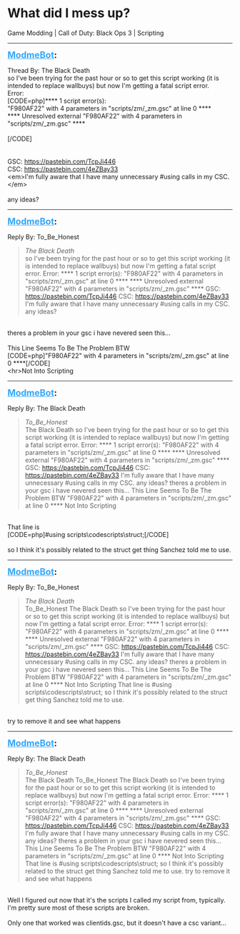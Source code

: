 # What did I mess up?
Game Modding | Call of Duty: Black Ops 3 | Scripting

---
<strong style="font-size: 1.4em;"><span style="text-decoration: underline;text-decoration-color: #34a7f9;"><span style="color:#34a7f9;">ModmeBot</span></span>:</strong>

<p>Thread By: The Black Death<br />so I&#39;ve been trying for the past hour or so to get this script working (it is intended to replace wallbuys) but now I&#39;m getting a fatal script error.<br />Error:<br />[CODE=php]**** 1 script error(s):<br /> &quot;F980AF22&quot; with 4 parameters in &quot;scripts/zm/_zm.gsc&quot; at line 0 ****<br />**** Unresolved external &quot;F980AF22&quot; with 4 parameters in &quot;scripts/zm/_zm.gsc&quot; ****<br /><br />[/CODE]<br /> <br /> <br />GSC: <a href="https://pastebin.com/TcpJi446">https://pastebin.com/TcpJi446</a><br />CSC: <a href="https://pastebin.com/4eZBay33">https://pastebin.com/4eZBay33</a><br />&lt;em&gt;I&#39;m fully aware that I have many unnecessary #using calls in my CSC.&lt;/em&gt;<br /> <br />any ideas?</p>

---
<strong style="font-size: 1.4em;"><span style="text-decoration: underline;text-decoration-color: #34a7f9;"><span style="color:#34a7f9;">ModmeBot</span></span>:</strong>

<p>Reply By: To_Be_Honest<br /><blockquote><em>The Black Death</em><br />so I&#39;ve been trying for the past hour or so to get this script working (it is intended to replace wallbuys) but now I&#39;m getting a fatal script error. Error: **** 1 script error(s): &quot;F980AF22&quot; with 4 parameters in &quot;scripts/zm/_zm.gsc&quot; at line 0 **** **** Unresolved external &quot;F980AF22&quot; with 4 parameters in &quot;scripts/zm/_zm.gsc&quot; ****     GSC: <a href="https://pastebin.com/TcpJi446">https://pastebin.com/TcpJi446</a> CSC: <a href="https://pastebin.com/4eZBay33">https://pastebin.com/4eZBay33</a> I&#39;m fully aware that I have many unnecessary #using calls in my CSC.   any ideas?</blockquote><br /> theres a problem in your gsc i have nevered seen this...<br /> <br />This Line Seems To Be The Problem BTW<br />[CODE=php]&quot;F980AF22&quot; with 4 parameters in &quot;scripts/zm/_zm.gsc&quot; at line 0 ****[/CODE]<br />&lt;hr&gt;Not Into Scripting</p>

---
<strong style="font-size: 1.4em;"><span style="text-decoration: underline;text-decoration-color: #34a7f9;"><span style="color:#34a7f9;">ModmeBot</span></span>:</strong>

<p>Reply By: The Black Death<br /><blockquote><em>To_Be_Honest</em><br />The Black Death so I&#39;ve been trying for the past hour or so to get this script working (it is intended to replace wallbuys) but now I&#39;m getting a fatal script error. Error: **** 1 script error(s): &quot;F980AF22&quot; with 4 parameters in &quot;scripts/zm/_zm.gsc&quot; at line 0 **** **** Unresolved external &quot;F980AF22&quot; with 4 parameters in &quot;scripts/zm/_zm.gsc&quot; ****     GSC: <a href="https://pastebin.com/TcpJi446">https://pastebin.com/TcpJi446</a> CSC: <a href="https://pastebin.com/4eZBay33">https://pastebin.com/4eZBay33</a> I&#39;m fully aware that I have many unnecessary #using calls in my CSC.   any ideas?  theres a problem in your gsc i have nevered seen this...   This Line Seems To Be The Problem BTW &quot;F980AF22&quot; with 4 parameters in &quot;scripts/zm/_zm.gsc&quot; at line 0 **** Not Into Scripting</blockquote><br /> That line is <br />[CODE=php]#using scripts\codescripts\struct;[/CODE]<br /> <br />so I think it&#39;s possibly related to the struct get thing Sanchez told me to use.</p>

---
<strong style="font-size: 1.4em;"><span style="text-decoration: underline;text-decoration-color: #34a7f9;"><span style="color:#34a7f9;">ModmeBot</span></span>:</strong>

<p>Reply By: To_Be_Honest<br /><blockquote><em>The Black Death</em><br />To_Be_Honest The Black Death so I&#39;ve been trying for the past hour or so to get this script working (it is intended to replace wallbuys) but now I&#39;m getting a fatal script error. Error: **** 1 script error(s): &quot;F980AF22&quot; with 4 parameters in &quot;scripts/zm/_zm.gsc&quot; at line 0 **** **** Unresolved external &quot;F980AF22&quot; with 4 parameters in &quot;scripts/zm/_zm.gsc&quot; ****     GSC: <a href="https://pastebin.com/TcpJi446">https://pastebin.com/TcpJi446</a> CSC: <a href="https://pastebin.com/4eZBay33">https://pastebin.com/4eZBay33</a> I&#39;m fully aware that I have many unnecessary #using calls in my CSC.   any ideas?  theres a problem in your gsc i have nevered seen this...   This Line Seems To Be The Problem BTW &quot;F980AF22&quot; with 4 parameters in &quot;scripts/zm/_zm.gsc&quot; at line 0 **** Not Into Scripting  That line is  #using scripts\codescripts\struct;   so I think it&#39;s possibly related to the struct get thing Sanchez told me to use.</blockquote><br /> try to remove it and see what happens</p>

---
<strong style="font-size: 1.4em;"><span style="text-decoration: underline;text-decoration-color: #34a7f9;"><span style="color:#34a7f9;">ModmeBot</span></span>:</strong>

<p>Reply By: The Black Death<br /><blockquote><em>To_Be_Honest</em><br />The Black Death To_Be_Honest The Black Death so I&#39;ve been trying for the past hour or so to get this script working (it is intended to replace wallbuys) but now I&#39;m getting a fatal script error. Error: **** 1 script error(s): &quot;F980AF22&quot; with 4 parameters in &quot;scripts/zm/_zm.gsc&quot; at line 0 **** **** Unresolved external &quot;F980AF22&quot; with 4 parameters in &quot;scripts/zm/_zm.gsc&quot; ****     GSC: <a href="https://pastebin.com/TcpJi446">https://pastebin.com/TcpJi446</a> CSC: <a href="https://pastebin.com/4eZBay33">https://pastebin.com/4eZBay33</a> I&#39;m fully aware that I have many unnecessary #using calls in my CSC.   any ideas?  theres a problem in your gsc i have nevered seen this...   This Line Seems To Be The Problem BTW &quot;F980AF22&quot; with 4 parameters in &quot;scripts/zm/_zm.gsc&quot; at line 0 **** Not Into Scripting  That line is  #using scripts\codescripts\struct;   so I think it&#39;s possibly related to the struct get thing Sanchez told me to use.  try to remove it and see what happens</blockquote><br /> Well I figured out now that it&#39;s the scripts I called my script from, typically. I&#39;m pretty sure most of these scripts are broken.<br /> <br />Only one that worked was clientids.gsc, but it doesn&#39;t have a csc variant...</p>
